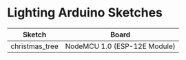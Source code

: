 # Lighting Arduino Sketches

| Sketch         | Board                        |
| -------------- | ---------------------------- |
| christmas_tree | NodeMCU 1.0 (ESP-12E Module) |
